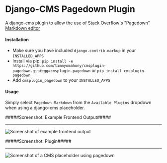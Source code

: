 Django-CMS Pagedown Plugin
===============

A django-cms plugin to allow the use of [Stack Overflow&#39;s &quot;Pagedown&quot; Markdown editor](http://code.google.com/p/pagedown/)

#### Installation ####

- Make sure you have included `django.contrib.markup` in your `INSTALLED_APPS`
- Install via pip: `pip install -e https://github.com/timmyomahony/cmsplugin-pagedown.git#egg=cmsplugin-pagedown` or `pip install cmsplugin-pagedown`
- Add `cmsplugin_pagedown` to your `INSTALLED_APPS`

#### Usage ####

Simply select `Pagedown Markdown` from the `Available Plugins` dropdown when using a django-cms placeholder. 

#####Screenshot: Example Frontend Output#####

------

![Screenshot of example frontend output](https://github.com/timmyomahony/cmsplugin-pagedown/blob/master/frontend-screenshot.png?raw=true "Screenshot of example frontend output")

#####Screenshot: Plugin#####

------

![Screenshot of a CMS placeholder using pagedown](https://github.com/timmyomahony/cmsplugin-pagedown/blob/master/backend-screenshot.png?raw=true "Screenshot of a CMS placeholder using pagedown")
